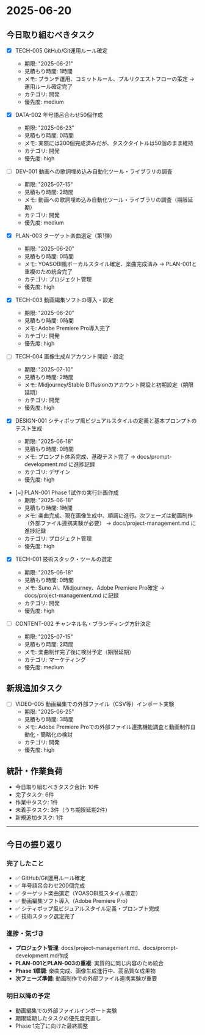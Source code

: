 # 2025-06-20

## 今日取り組むべきタスク

- [x] TECH-005 GitHub/Git運用ルール確定
  - 期限: "2025-06-21"
  - 見積もり時間: 1時間
  - メモ: ブランチ運用、コミットルール、プルリクエストフローの策定 → 運用ルール確定完了
  - カテゴリ: 開発
  - 優先度: medium

- [x] DATA-002 年号語呂合わせ50個作成
  - 期限: "2025-06-23"
  - 見積もり時間: 0時間
  - メモ: 実際には200個完成済みだが、タスクタイトルは50個のまま維持
  - カテゴリ: 開発
  - 優先度: high

- [ ] DEV-001 動画への歌詞埋め込み自動化ツール・ライブラリの調査
  - 期限: "2025-07-15"
  - 見積もり時間: 2時間
  - メモ: 動画への歌詞埋め込み自動化ツール・ライブラリの調査（期限延期）
  - カテゴリ: 開発
  - 優先度: medium

- [x] PLAN-003 ターゲット楽曲選定（第1弾）
  - 期限: "2025-06-20"
  - 見積もり時間: 0時間
  - メモ: YOASOBI風ボーカルスタイル確定、楽曲完成済み → PLAN-001と重複のため統合完了
  - カテゴリ: プロジェクト管理
  - 優先度: high

- [x] TECH-003 動画編集ソフトの導入・設定
  - 期限: "2025-06-20"
  - 見積もり時間: 0時間
  - メモ: Adobe Premiere Pro導入完了
  - カテゴリ: 開発
  - 優先度: high

- [ ] TECH-004 画像生成AIアカウント開設・設定
  - 期限: "2025-07-10"
  - 見積もり時間: 2時間
  - メモ: Midjourney/Stable Diffusionのアカウント開設と初期設定（期限延期）
  - カテゴリ: 開発
  - 優先度: high

- [x] DESIGN-001 シティポップ風ビジュアルスタイルの定義と基本プロンプトのテスト生成
  - 期限: "2025-06-18"
  - 見積もり時間: 0時間
  - メモ: プロンプト体系完成、基礎テスト完了 → docs/prompt-development.md に進捗記録
  - カテゴリ: デザイン
  - 優先度: high

- [~] PLAN-001 Phase 1試作の実行計画作成
  - 期限: "2025-06-18"
  - 見積もり時間: 1時間
  - メモ: 楽曲完成、現在画像生成中、順調に進行。次フェーズは動画制作（外部ファイル連携実験が必要） → docs/project-management.md に進捗記録
  - カテゴリ: プロジェクト管理
  - 優先度: high

- [x] TECH-001 技術スタック・ツールの選定
  - 期限: "2025-06-18"
  - 見積もり時間: 0時間
  - メモ: Suno AI、Midjourney、Adobe Premiere Pro確定 → docs/project-management.md に記録
  - カテゴリ: 開発
  - 優先度: high

- [ ] CONTENT-002 チャンネル名・ブランディング方針決定
  - 期限: "2025-07-15"
  - 見積もり時間: 2時間
  - メモ: 楽曲制作完了後に検討予定（期限延期）
  - カテゴリ: マーケティング
  - 優先度: medium

## 新規追加タスク

- [ ] VIDEO-005 動画編集での外部ファイル（CSV等）インポート実験
  - 期限: "2025-06-25"
  - 見積もり時間: 3時間
  - メモ: Adobe Premiere Proでの外部ファイル連携機能調査と動画制作自動化・簡略化の検討
  - カテゴリ: 開発
  - 優先度: high

## 統計・作業負荷
- 今日取り組むべきタスク合計: 10件
- 完了タスク: 6件
- 作業中タスク: 1件
- 未着手タスク: 3件（うち期限延期2件）
- 新規追加タスク: 1件

---

## 今日の振り返り
### 完了したこと

- ✅ GitHub/Git運用ルール確定
- ✅ 年号語呂合わせ200個完成
- ✅ ターゲット楽曲選定（YOASOBI風スタイル確定）
- ✅ 動画編集ソフト導入（Adobe Premiere Pro）
- ✅ シティポップ風ビジュアルスタイル定義・プロンプト完成
- ✅ 技術スタック選定完了

### 進捗・気づき

- **プロジェクト管理**: docs/project-management.md、docs/prompt-development.md作成
- **PLAN-001とPLAN-003の重複**: 実質的に同じ内容のため統合
- **Phase 1順調**: 楽曲完成、画像生成進行中、高品質な成果物
- **次フェーズ準備**: 動画制作での外部ファイル連携実験が重要

### 明日以降の予定

- 動画編集での外部ファイルインポート実験
- 期限延期したタスクの優先度見直し
- Phase 1完了に向けた最終調整


